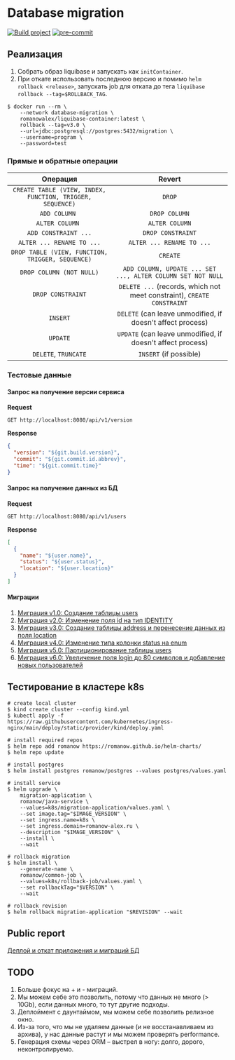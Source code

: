 # Database migration

[![Build project](https://github.com/Romanow/database-migration/actions/workflows/build.yml/badge.svg?branch=master)](https://github.com/Romanow/database-migration/actions/workflows/build.yml)
[![pre-commit](https://img.shields.io/badge/pre--commit-enabled-brightgreen?logo=pre-commit)](https://github.com/pre-commit/pre-commit)

## Реализация

1. Собрать образ liquibase и запускать как `initContainer`.
2. При откате использовать последнюю версию и помимо `helm rollback <release>`, запускать job для отката до
   тега `liquibase rollback --tag=$ROLLBACK_TAG`.

```shell
$ docker run --rm \
    --network database-migration \
    romanowalex/liquibase-container:latest \
    rollback --tag=v3.0 \
    --url=jdbc:postgresql://postgres:5432/migration \
    --username=program \
    --password=test
```

### Прямые и обратные операции

|                         Операция                          |                                 Revert                                 |
|:---------------------------------------------------------:|:----------------------------------------------------------------------:|
| `CREATE TABLE (VIEW, INDEX, FUNCTION, TRIGGER, SEQUENCE)` |                                 `DROP`                                 |
|                       `ADD COLUMN `                       |                             `DROP COLUMN`                              |
|                      `ALTER COLUMN `                      |                             `ALTER COLUMN`                             |
|                   `ADD CONSTRAINT ...`                    |                           `DROP CONSTRAINT`                            |
|                 `ALTER ... RENAME TO ...`                 |                       `ALTER ... RENAME TO ...`                        |
|     `DROP TABLE (VIEW, FUNCTION, TRIGGER, SEQUENCE)`      |                                `CREATE`                                |
|                 `DROP COLUMN (NOT NULL)`                  |      `ADD COLUMN, UPDATE ... SET ..., ALTER COLUMN SET NOT NULL`       |
|                     `DROP CONSTRAINT`                     | `DELETE ...` (records, which not meet constraint), `CREATE CONSTRAINT` |
|                         `INSERT`                          |       `DELETE` (can leave unmodified, if doesn't affect process)       |
|                         `UPDATE`                          |       `UPDATE` (can leave unmodified, if doesn't affect process)       |
|                   `DELETE`, `TRUNCATE`                    |                         `INSERT` (if possible)                         |

### Тестовые данные

#### Запрос на получение версии сервиса

**Request**

```http request
GET http://localhost:8080/api/v1/version
```

**Response**

```json
{
  "version": "${git.build.version}",
  "commit": "${git.commit.id.abbrev}",
  "time": "${git.commit.time}"
}
```

#### Запрос на получение данных из БД

**Request**

```http request
GET http://localhost:8080/api/v1/users
```

**Response**

```json
[
  {
    "name": "${user.name}",
    "status": "${user.status}",
    "location": "${user.location}"
  }
]
```

#### Миграции

1. [Миграция v1.0: Создание таблицы users](src/main/resources/db/liquibase/changelog/v1.0_CreateUserTable.xml)
2. [Миграция v2.0: Изменение поля id на тип IDENTITY](src/main/resources/db/liquibase/changelog/v2.0_ChangeIdToIdentity.xml)
3. [Миграция v3.0: Создание таблицы address и перенесение данных из поля location](src/main/resources/db/liquibase/changelog/v3.0_CreateAddressTable.xml)
4. [Миграция v4.0: Изменение типа колонки status на enum](src/main/resources/db/liquibase/changelog/v4.0_ChangeStatusToEnum.xml)
5. [Миграция v5.0: Партиционирование таблицы users](src/main/resources/db/liquibase/changelog/v5.0_MigrateUsersToPartitions.xml)
6. [Миграция v6.0: Увеличение поля login до 80 символов и добавление новых пользователей](src/main/resources/db/liquibase/changelog/v6.0_EnlargeLoginFieldSize.xml)

## Тестирование в кластере k8s

```shell
# create local cluster
$ kind create cluster --config kind.yml
$ kubectl apply -f https://raw.githubusercontent.com/kubernetes/ingress-nginx/main/deploy/static/provider/kind/deploy.yaml

# install required repos
$ helm repo add romanow https://romanow.github.io/helm-charts/
$ helm repo update

# install postgres
$ helm install postgres romanow/postgres --values postgres/values.yaml

# install service
$ helm upgrade \
    migration-application \
    romanow/java-service \
    --values=k8s/migration-application/values.yaml \
    --set image.tag="$IMAGE_VERSION" \
    --set ingress.name=k8s \
    --set ingress.domain=romanow-alex.ru \
    --description "$IMAGE_VERSION" \
    --install \
    --wait

# rollback migration
$ helm install \
    --generate-name \
    romanow/common-job \
    --values=k8s/rollback-job/values.yaml \
    --set rollbackTag="$VERSION" \
    --wait

# rollback revision
$ helm rollback migration-application "$REVISION" --wait
```

## Public report

[Деплой и откат приложения и миграций БД](report/README.md)

## TODO

1. Больше фокус на + и - миграций.
2. Мы можем себе это позволить, потому что данных не много (> 10Gb), если данных много, то тут другие подходы.
3. Деплоймент с даунтаймом, мы можем себе позволить релизное окно.
4. Из-за того, что мы не удаляем данные (и не восстанавливаем из архива), у нас данные растут и мы можем проверять
   performance.
5. Генерация схемы через ORM – выстрел в ногу: долго, дорого, неконтролируемо.

